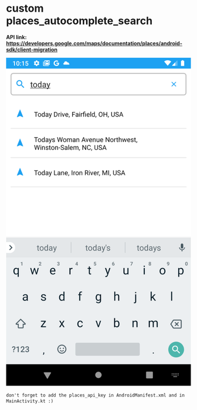 # custom places_autocomplete_search

**API link: https://developers.google.com/maps/documentation/places/android-sdk/client-migration**


![](/app/src/main/res/drawable/app_screen_shot.png)


```
don't forget to add the places_api_key in AndroidManifest.xml and in MainActivity.kt :)
```
